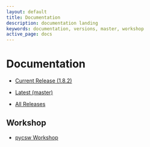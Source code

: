 ```yaml
---
layout: default
title: Documentation
description: documentation landing
keywords: documentation, versions, master, workshop
active_page: docs
---
```


# Documentation

* [Current Release (1.8.2)](http://docs.pycsw.org/en/1.8.2)
* [Latest (master)](http://docs.pycsw.org/en/latest)

* [All Releases](https://docs.pycsw.org)

Workshop
--------

* [pycsw Workshop](http://geopython.github.io/pycsw-workshop)

